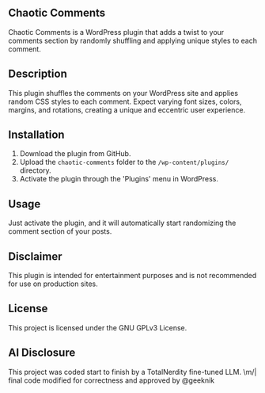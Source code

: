 ## Chaotic Comments

Chaotic Comments is a WordPress plugin that adds a twist to your comments section by randomly shuffling and applying unique styles to each comment.

## Description

This plugin shuffles the comments on your WordPress site and applies random CSS styles to each comment. Expect varying font sizes, colors, margins, and rotations, creating a unique and eccentric user experience.

## Installation

1. Download the plugin from GitHub.
2. Upload the `chaotic-comments` folder to the `/wp-content/plugins/` directory.
3. Activate the plugin through the 'Plugins' menu in WordPress.

## Usage

Just activate the plugin, and it will automatically start randomizing the comment section of your posts.

## Disclaimer

This plugin is intended for entertainment purposes and is not recommended for use on production sites.

## License

This project is licensed under the GNU GPLv3 License.

## AI Disclosure

This project was coded start to finish by a TotalNerdity fine-tuned LLM. \m/|
final code modified for correctness and approved by @geeknik
